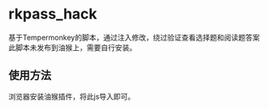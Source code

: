# rkpass_hack
基于Tempermonkey的脚本，通过注入修改，绕过验证查看选择题和阅读题答案
此脚本未发布到油猴上，需要自行安装。
## 使用方法
浏览器安装油猴插件，将此js导入即可。

